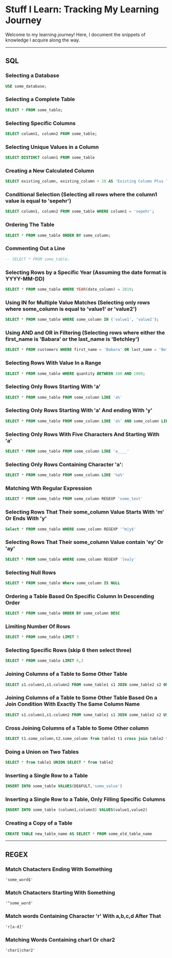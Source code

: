 # Stuff I Learn: Tracking My Learning Journey

Welcome to my learning journey! Here, I document the snippets of knowledge I acquire along the way.

---

## SQL

### Selecting a Database
```sql
USE some_database;
```

### Selecting a Complete Table
```sql
SELECT * FROM some_table;
```
### Selecting Specific Columns

```sql
SELECT column1, column2 FROM some_table;
```

### Selecting Unique Values in a Column

```sql
SELECT DISTINCT column1 FROM some_table
```
### Creating a New Calculated Column

```sql
SELECT existing_column, existing_column + 10 AS 'Existing Column Plus Ten' FROM some_table;
```

### Conditional Selection (Selecting all rows where the column1 value is equal to 'sepehr')

```sql
SELECT column1, column2 FROM some_table WHERE column1 = 'sepehr';
```
### Ordering The Table

```sql
SELECT * FROM some_table ORDER BY some_column;
```

### Commenting Out a Line

```sql
-- SELECT * FROM some_table;
```
### Selecting Rows by a Specific Year (Assuming the date format is YYYY-MM-DD)

```sql
SELECT * FROM some_table WHERE YEAR(date_column) = 2019;
```

### Using IN for Multiple Value Matches (Selecting only rows where some_column is equal to 'value1' or 'value2')
```sql
SELECT * FROM some_table WHERE some_column IN ('value1', 'value2');
```

### Using AND and OR in Filtering (Selecting rows where either the first_name is 'Babara' or the last_name is 'Betchley')

```sql
SELECT * FROM customers WHERE first_name = 'Babara' OR last_name = 'Betchley';
```

### Selecting Rows With Value In a Range

```sql
SELECT * FROM some_table WHERE quantity BETWEEN 100 AND 1000;
```

### Selecting Only Rows Starting With 'a'
```sql
SELECT * FROM some_table FROM some_column LIKE 'a%'
```

### Selecting Only Rows Starting With 'a' And ending With 'y'
```sql
SELECT * FROM some_table FROM some_column LIKE 'a%' AND some_column LIKE '%y'
```

### Selecting Only Rows With Five Characters And Starting With 'a'
```sql
SELECT * FROM some_table FROM some_column LIKE 'a____'
```

### Selecting Only Rows Containing Character 'a':
```sql
SELECT * FROM some_table FROM some_column LIKE '%a%'
```

### Matching Wth Regular Expression
```sql
SELECT * FROM some_table FROM some_column REGEXP 'some_text'
```

### Selecting Rows That Their some_column Value Starts With 'm' Or Ends With 'y'

```sql
Select * FROM some_table WHERE some_column REGEXP '^m|y$'
```

### Selecting Rows That Their some_column Value contain 'ey' Or 'ay'

```sql
SELECT * FROM some_table WHERE some_column REGEXP '[ea]y'
```
### Selecting Null Rows
```sql
SELECT * FROM some_table Where some_column IS NULL
```
### Ordering a Table Based On Specific Column In Descending Order
```sql
SELECT * FROM some_table ORDER BY some_column DESC
```

### Limiting Number Of Rows
```sql
SELECT * FROM some_table LIMIT 3
```

### Selecting Specific Rows (skip 6 then select three)
```sql
SELECT * FROM some_table LIMIT 6,3
```

### Joining Columns of a Table to Some Other Table
```sql
SELECT s1.column1,s1.column2 FROM some_table1 s1 JOIN some_table2 s2 ON s1.column1=s2.column1
```


### Joining Columns of a Table to Some Other Table Based On a Join Condition With Exactly The Same Column Name
```sql
SELECT s1.column1,s1.column2 FROM some_table1 s1 JOIN some_table2 s2 USING(column_name)
```

### Cross Joining Columns of a Table to Some Other column
```sql
SELECT t1.some_column,t2.some_column from table1 t1 cross join table2 t2 order by t1.some_column
```
### Doing a Union on Two Tables
```sql
SELECT * from table1 UNION SELECT * from table2
```
### Inserting a Single Row to a Table
```sql
INSERT INTO some_table VALUES(DEAFULT,'some_value')
```
### Inserting a Single Row to a Table, Only Filling Specific Columns
```sql
INSERT INTO some_table (column1,column3) VALUES(value1,value2)
```
### Creating a Copy of a Table 
```sql
CREATE TABLE new_table_name AS SELECT * FROM some_old_table_name
```
---
## REGEX

### Match Chatacters Ending With Something
```REGEX
'some_word$'
```

### Match Chatacters Starting With Something
```REGEX
'^some_word'
```

### Match words Containing Character 'r' With a,b,c,d After That
```REGEX
'r[a-d]'
```
### Matching Words Containing char1 Or char2

```REGEX
'char1|char2'
```

